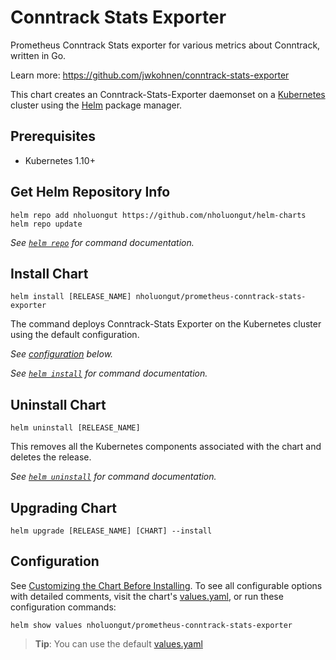 # Conntrack Stats Exporter

Prometheus Conntrack Stats exporter for various metrics about Conntrack, written in Go.

Learn more: <https://github.com/jwkohnen/conntrack-stats-exporter>

This chart creates an Conntrack-Stats-Exporter daemonset on a [Kubernetes](http://kubernetes.io) cluster using the [Helm](https://helm.sh) package manager.

## Prerequisites

- Kubernetes 1.10+

## Get Helm Repository Info

```console
helm repo add nholuongut https://github.com/nholuongut/helm-charts
helm repo update
```

_See [`helm repo`](https://helm.sh/docs/helm/helm_repo/) for command documentation._

## Install Chart

```console
helm install [RELEASE_NAME] nholuongut/prometheus-conntrack-stats-exporter
```

The command deploys Conntrack-Stats Exporter on the Kubernetes cluster using the default configuration.

_See [configuration](#configuration) below._

_See [`helm install`](https://helm.sh/docs/helm/helm_install/) for command documentation._

## Uninstall Chart

```console
helm uninstall [RELEASE_NAME]
```

This removes all the Kubernetes components associated with the chart and deletes the release.

_See [`helm uninstall`](https://helm.sh/docs/helm/helm_uninstall/) for command documentation._

## Upgrading Chart

```console
helm upgrade [RELEASE_NAME] [CHART] --install
```

## Configuration

See [Customizing the Chart Before Installing](https://helm.sh/docs/intro/using_helm/#customizing-the-chart-before-installing).
To see all configurable options with detailed comments, visit the chart's [values.yaml](./values.yaml), or run these configuration commands:

```console
helm show values nholuongut/prometheus-conntrack-stats-exporter
```

> **Tip**: You can use the default [values.yaml](values.yaml)
